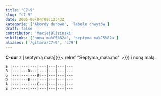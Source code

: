 ```yaml
---
title: "C7♭9"
slug: "c7-9"
date: 2005-06-04T09:12:43Z
kategorie: ['Akordy durowe', 'Tabele chwytów']
draft: false
contributor: 'MaciejBlizinski'
wikilinks: ['nona_ma%C5%82a', 'septyma_ma%C5%82a']
aliases: ['/gitara/C7♭9', 'c79']
---
```

**C-dur** z [septymą małą]({{< relref "Septyma_mała.md" >}}) i noną
małą<!-- link nie odnosił się do niczego: 'C7♭9' ('content/książka/C7♭9.md') links to 'nona_mała' ('content/książka/nona_mała.md') and that does not exist -->.

    E |---|---|---|---|---|---|---
    B |---|---D♭--|---|---|---|---
    G |---|---|---B♭--|---|---|---
    D |---|---E---|---|---|---|---
    A |---|---|---C---|---|---|---
    E |---|---|---|---|---|---|---


